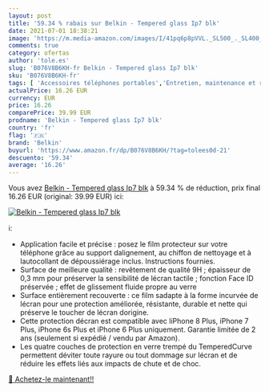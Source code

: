 ```yaml
---
layout: post
title: '59.34 % rabais sur Belkin - Tempered glass Ip7 blk'
date: 2021-07-01 18:38:21
image: 'https://m.media-amazon.com/images/I/41pq6p8pVVL._SL500_._SL400_.jpg'
comments: true
category: ofertas
author: 'tole.es'
slug: 'B076V8B6KH-fr Belkin - Tempered glass Ip7 blk'
sku: 'B076V8B6KH-fr'
tags: [ 'Accessoires téléphones portables','Entretien, maintenance et réparation des téléphones portables','Films et protections décran pour téléphones portables','High-Tech','Téléphones portables et accessoires','belkin', ]
actualPrice: 16.26 EUR
currency: EUR
price: 16.26
comparePrice: 39.99 EUR
prodname: 'Belkin - Tempered glass Ip7 blk'
country: 'fr'
flag: '🇫🇷'
brand: 'Belkin'
buyurl: 'https://www.amazon.fr/dp/B076V8B6KH/?tag=tolees0d-21'
descuento: '59.34'
average: '16.26'
---
```


Vous avez [Belkin - Tempered glass Ip7 blk](https://www.amazon.fr/dp/B076V8B6KH/?tag=tolees0d-21)  à  59.34 % de réduction, prix final  16.26 EUR (original: 39.99 EUR) ici:

[![Belkin - Tempered glass Ip7 blk](https://m.media-amazon.com/images/I/41pq6p8pVVL._SL500_._SL400_.jpg)](https://www.amazon.fr/dp/B076V8B6KH/?tag=tolees0d-21)

ℹ️:

- Application facile et précise : posez le film protecteur sur votre téléphone grâce au support dalignement, au chiffon de nettoyage et à lautocollant de dépoussiérage inclus. Instructions fournies.
- Surface de meilleure qualité : revêtement de qualité 9H ; épaisseur de 0,3 mm pour préserver la sensibilité de lécran tactile ; fonction Face ID préservée ; effet de glissement fluide propre au verre
- Surface entièrement recouverte : ce film sadapte à la forme incurvée de lécran pour une protection améliorée, résistante, durable et nette qui préserve le toucher de lécran dorigine.
- Cette protection décran est compatible avec liPhone 8 Plus, iPhone 7 Plus, iPhone 6s Plus et iPhone 6 Plus uniquement. Garantie limitée de 2 ans (seulement si expédié / vendu par Amazon).
- Les quatre couches de protection en verre trempé du TemperedCurve permettent déviter toute rayure ou tout dommage sur lécran et de réduire les effets liés aux impacts de chute et de choc.

[🛒 Achetez-le maintenant!!](https://www.amazon.fr/dp/B076V8B6KH/?tag=tolees0d-21)
